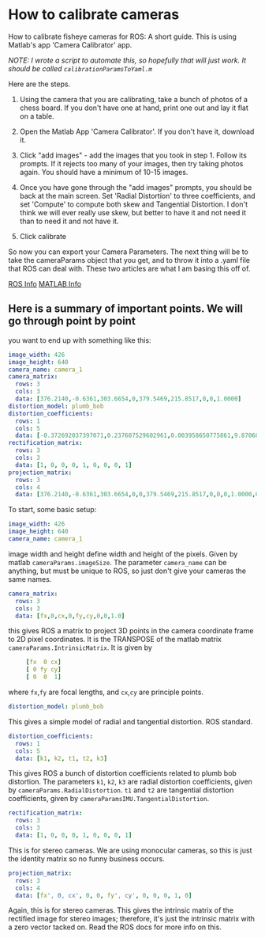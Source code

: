 # How to calibrate cameras

How to calibrate fisheye cameras for ROS: A short guide. This is using Matlab's app 'Camera Calibrator' app.

*NOTE: I wrote a script to automate this, so hopefully that will just work. It should be called `calibrationParamsToYaml.m`*

Here are the steps.

1. Using the camera that you are calibrating, take a bunch of photos of a chess board. If you don't have one at hand, print one out and lay it flat on a table.

2. Open the Matlab App 'Camera Calibrator'. If you don't have it, download it.

3. Click "add images" - add the images that you took in step 1. Follow its prompts. If it rejects too many of your images, then try taking photos again. You should have a minimum of 10-15 images.

4. Once you have gone through the "add images" prompts, you should be back at the main screen. Set 'Radial Distortion' to three coefficients, and set 'Compute' to compute both skew and Tangential Distortion. I don't think we will ever really use skew, but better to have it and not need it than to need it and not have it.

5. Click calibrate

So now you can export your Camera Parameters. The next thing will be to take the cameraParams object that you get, and to throw it into a .yaml file that ROS can deal with. These two articles are what I am basing this off of.

[ROS Info](http://docs.ros.org/api/sensor_msgs/html/msg/CameraInfo.html)
[MATLAB Info](https://se.mathworks.com/help/vision/ref/cameraparameters.html)

## Here is a summary of important points. We will go through point by point

you want to end up with something like this:

```yaml
image_width: 426
image_height: 640
camera_name: camera_1
camera_matrix:
  rows: 3
  cols: 3
  data: [376.2140,-0.6361,303.6654,0,379.5469,215.8517,0,0,1.0000]
distortion_model: plumb_bob
distortion_coefficients:
  rows: 1
  cols: 5
  data: [-0.372692037397071,0.237607529602961,0.003958650775861,9.870688270667489e-04,-0.100696137659218]
rectification_matrix:
  rows: 3
  cols: 3
  data: [1, 0, 0, 0, 1, 0, 0, 0, 1]
projection_matrix:
  rows: 3
  cols: 4
  data: [376.2140,-0.6361,303.6654,0,0,379.5469,215.8517,0,0,0,1.0000,0]
```

To start, some basic setup:

```yaml
image_width: 426
image_height: 640
camera_name: camera_1
```

image width and height define width and height of the pixels. Given by matlab `cameraParams.imageSize`.
The parameter `camera_name` can be anything, but must be unique to ROS, so just don't give your cameras the same names.

```yaml
camera_matrix:
  rows: 3
  cols: 3
  data: [fx,0,cx,0,fy,cy,0,0,1.0]
```

this gives ROS a matrix to project 3D points in the camera coordinate frame to 2D pixel coordinates. It is the TRANSPOSE of the matlab matrix `cameraParams.IntrinsicMatrix`. It is given by

```yaml
     [fx  0 cx]
     [ 0 fy cy]
     [ 0  0  1]
```

where `fx`,`fy` are focal lengths, and `cx`,`cy` are principle points.

```yaml
distortion_model: plumb_bob
```

This gives a simple model of radial and tangential distortion. ROS standard.

```yaml
distortion_coefficients:
  rows: 1
  cols: 5
  data: [k1, k2, t1, t2, k3]
```

This gives ROS a bunch of distortion coefficients related to plumb bob distortion. The parameters `k1`, `k2`, `k3` are radial distortion coefficients, given by `cameraParams.RadialDistortion`. `t1` and `t2` are tangential distortion coefficients, given by `cameraParamsIMU.TangentialDistortion`.

```yaml
rectification_matrix:
  rows: 3
  cols: 3
  data: [1, 0, 0, 0, 1, 0, 0, 0, 1]
```

This is for stereo cameras. We are using monocular cameras, so this is just the identity matrix so no funny business occurs.

```yaml
projection_matrix:
  rows: 3
  cols: 4
  data: [fx', 0, cx', 0, 0, fy', cy', 0, 0, 0, 1, 0]
```

Again, this is for stereo cameras. This gives the intrinsic matrix of the rectified image for stereo images; therefore, it's just the intrinsic matrix with a zero vector tacked on. Read the ROS docs for more info on this.
